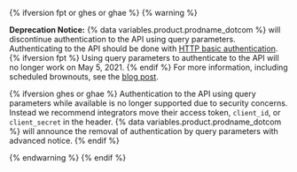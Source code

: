 {% ifversion fpt or ghes or ghae %}
{% warning %}

**Deprecation Notice:** {% data variables.product.prodname_dotcom %} will discontinue authentication to the API using query parameters. Authenticating to the API should be done with [HTTP basic authentication](/rest/overview/other-authentication-methods#via-oauth-and-personal-access-tokens).{% ifversion fpt %} Using query parameters to authenticate to the API will no longer work on May 5, 2021. {% endif %}  For more information, including scheduled brownouts, see the [blog post](https://developer.github.com/changes/2020-02-10-deprecating-auth-through-query-param/).

{% ifversion ghes or ghae %} Authentication to the API using query parameters while available is no longer supported due to security concerns. Instead we recommend integrators move their access token, `client_id`, or `client_secret` in the header. {% data variables.product.prodname_dotcom %} will announce the removal of authentication by query parameters with advanced notice. {% endif %}

{% endwarning %}
{% endif %}
